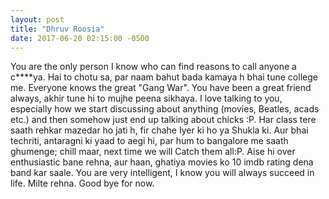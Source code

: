 ```yaml
---
layout: post
title: "Dhruv Roosia"
date: 2017-06-20 02:15:00 -0500
---
```


You are the only person I know who can find reasons to call anyone a c****ya. Hai to chotu sa, par naam bahut bada kamaya h bhai tune college me. Everyone knows the great "Gang War". You have been a great friend always, akhir tune hi to mujhe peena sikhaya. I love talking to you, especially how we start discussing about anything (movies, Beatles, acads etc.) and then somehow just end up talking about chicks :P. Har class tere saath rehkar mazedar ho jati h, fir chahe Iyer ki ho ya Shukla ki. Aur bhai techriti, antaragni ki yaad to aegi hi, par hum to bangalore me saath ghumenge; chill maar, next time we will Catch them all:P. Aise hi over enthusiastic bane rehna, aur haan, ghatiya movies ko 10 imdb rating dena band kar saale. You are very intelligent, I know you will always succeed in life. Milte rehna. Good bye for now.